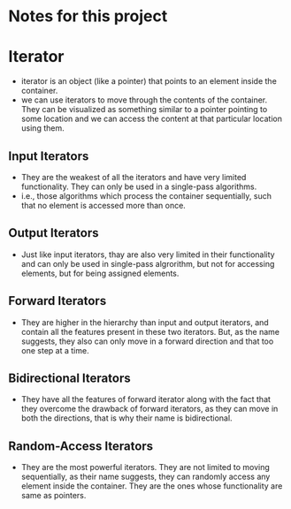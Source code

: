 # Notes for this project

# Iterator
- iterator is an object (like a pointer) that points to an element inside the container.
- we can use iterators to move through the contents of the container. They can be visualized as something similar to a pointer pointing to some location and we can access the content at that particular location using them.

## Input Iterators
- They are the weakest of all the iterators and have very limited functionality. They can only be used in a single-pass algorithms.
- i.e., those algorithms which process the container sequentially, such that no element is accessed more than once.

## Output Iterators
- Just like input iterators, thay are also very limited in their functionality and can only be used in single-pass algrorithm, but not for accessing elements, but for being assigned elements.

## Forward Iterators
- They are higher in the hierarchy than input and output iterators, and contain all the features present in these two iterators. But, as the name suggests, they also can only move in a forward direction and that too one step at a time.

## Bidirectional Iterators
- They have all the features of forward iterator along with the fact that they overcome the drawback of forward iterators, as they can move in both the directions, that is why their name is bidirectional.

## Random-Access Iterators
- They are the most powerful iterators. They are not limited to moving sequentially, as their name suggests, they can randomly access any element inside the container. They are the ones whose functionality are same as pointers.